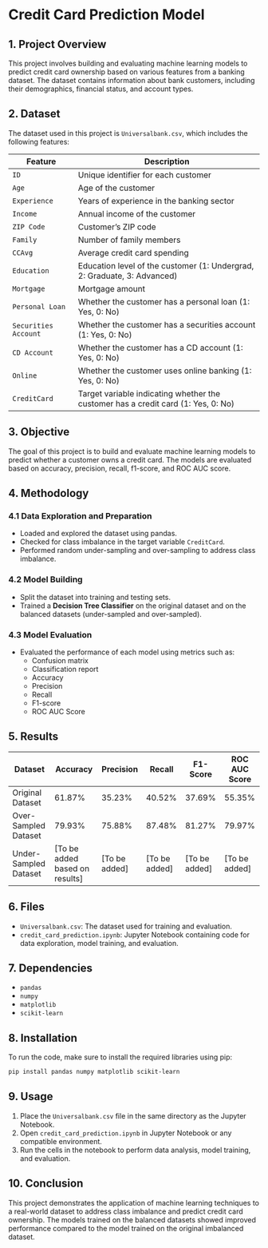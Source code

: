 # Credit Card Prediction Model

## 1. Project Overview
This project involves building and evaluating machine learning models to predict credit card ownership based on various features from a banking dataset. The dataset contains information about bank customers, including their demographics, financial status, and account types.

## 2. Dataset
The dataset used in this project is `Universalbank.csv`, which includes the following features:

| Feature            | Description                                                      |
|--------------------|------------------------------------------------------------------|
| `ID`               | Unique identifier for each customer                              |
| `Age`              | Age of the customer                                              |
| `Experience`       | Years of experience in the banking sector                        |
| `Income`           | Annual income of the customer                                    |
| `ZIP Code`         | Customer’s ZIP code                                              |
| `Family`           | Number of family members                                         |
| `CCAvg`            | Average credit card spending                                     |
| `Education`        | Education level of the customer (1: Undergrad, 2: Graduate, 3: Advanced) |
| `Mortgage`         | Mortgage amount                                                  |
| `Personal Loan`    | Whether the customer has a personal loan (1: Yes, 0: No)         |
| `Securities Account` | Whether the customer has a securities account (1: Yes, 0: No)   |
| `CD Account`       | Whether the customer has a CD account (1: Yes, 0: No)            |
| `Online`           | Whether the customer uses online banking (1: Yes, 0: No)         |
| `CreditCard`       | Target variable indicating whether the customer has a credit card (1: Yes, 0: No) |

## 3. Objective
The goal of this project is to build and evaluate machine learning models to predict whether a customer owns a credit card. The models are evaluated based on accuracy, precision, recall, f1-score, and ROC AUC score.

## 4. Methodology

### 4.1 Data Exploration and Preparation
- Loaded and explored the dataset using pandas.
- Checked for class imbalance in the target variable `CreditCard`.
- Performed random under-sampling and over-sampling to address class imbalance.

### 4.2 Model Building
- Split the dataset into training and testing sets.
- Trained a **Decision Tree Classifier** on the original dataset and on the balanced datasets (under-sampled and over-sampled).

### 4.3 Model Evaluation
- Evaluated the performance of each model using metrics such as:
  - Confusion matrix
  - Classification report
  - Accuracy
  - Precision
  - Recall
  - F1-score
  - ROC AUC Score

## 5. Results

| Dataset            | Accuracy | Precision | Recall | F1-Score | ROC AUC Score |
|--------------------|----------|-----------|--------|----------|---------------|
| Original Dataset   | 61.87%   | 35.23%    | 40.52% | 37.69%   | 55.35%        |
| Over-Sampled Dataset | 79.93%  | 75.88%    | 87.48% | 81.27%   | 79.97%        |
| Under-Sampled Dataset | [To be added based on results] | [To be added] | [To be added] | [To be added] | [To be added] |

## 6. Files
- `Universalbank.csv`: The dataset used for training and evaluation.
- `credit_card_prediction.ipynb`: Jupyter Notebook containing code for data exploration, model training, and evaluation.

## 7. Dependencies
- `pandas`
- `numpy`
- `matplotlib`
- `scikit-learn`

## 8. Installation
To run the code, make sure to install the required libraries using pip:

```bash
pip install pandas numpy matplotlib scikit-learn
```

## 9. Usage
1. Place the `Universalbank.csv` file in the same directory as the Jupyter Notebook.
2. Open `credit_card_prediction.ipynb` in Jupyter Notebook or any compatible environment.
3. Run the cells in the notebook to perform data analysis, model training, and evaluation.

## 10. Conclusion
This project demonstrates the application of machine learning techniques to a real-world dataset to address class imbalance and predict credit card ownership. The models trained on the balanced datasets showed improved performance compared to the model trained on the original imbalanced dataset.
```
